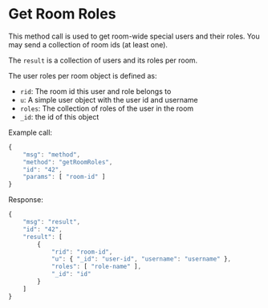 # Get Room Roles

This method call is used to get room-wide special users and their roles. You may send a collection of room ids (at least one).

The `result` is a collection of users and its roles per room.

The user roles per room object is defined as:

* `rid`: The room id this user and role belongs to
* `u`: A simple user object with the user id and username
* `roles`: The collection of roles of the user in the room
* `_id`: the id of this object

Example call:

```javascript
{
    "msg": "method",
    "method": "getRoomRoles",
    "id": "42",
    "params": [ "room-id" ]
}
```

Response:

```javascript
{
    "msg": "result",
    "id": "42",
    "result": [
        {
            "rid": "room-id",
            "u": { "_id": "user-id", "username": "username" },
            "roles": [ "role-name" ],
            "_id": "id"
        }
    ]
}
```

